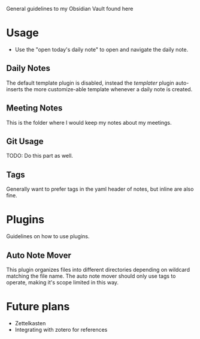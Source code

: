 General guidelines to my Obsidian Vault found here

# Usage

* Use the "open today's daily note" to open and navigate the daily note.


## Daily Notes

The default template plugin is disabled, instead the *templater* plugin auto-inserts the more customize-able template whenever a daily note is created.

## Meeting Notes

This is the folder where I would keep my notes about my meetings.

## Git Usage

TODO: Do this part as well.

## Tags

Generally want to prefer tags in the yaml header of notes, but inline are also fine.

# Plugins

Guidelines on how to use plugins.

## Auto Note Mover

This plugin organizes files into different directories depending on wildcard matching the file name.
The auto note mover should only use tags to operate, making it's scope limited in this way.

# Future plans

* Zettelkasten
* Integrating with zotero for references


